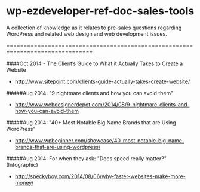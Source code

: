 wp-ezdeveloper-ref-doc-sales-tools
==================================

A collection of knowledge as it relates to pre-sales questions regarding WordPress and related web design and web development issues.

===============================================================================

####Oct 2014 - The Client’s Guide to What it Actually Takes to Create a Website
- http://www.sitepoint.com/clients-guide-actually-takes-create-website/

#####Aug 2014: "9 nightmare clients and how you can avoid them"
- http://www.webdesignerdepot.com/2014/08/9-nightmare-clients-and-how-you-can-avoid-them

#####Aug 2014: "40+ Most Notable Big Name Brands that are Using WordPress"
- http://www.wpbeginner.com/showcase/40-most-notable-big-name-brands-that-are-using-wordpress/


#####Aug 2014: For when they ask: "Does speed really matter?" (Infographic)
 - http://speckyboy.com/2014/08/06/why-faster-websites-make-more-money/
